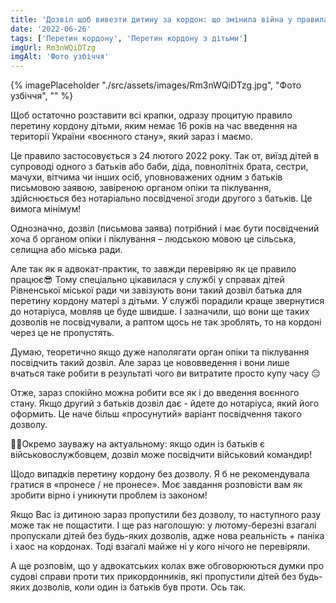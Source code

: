 ```yaml
---
title: 'Дозвіл щоб вивезти дитину за кордон: що змінила війна у правилах і як відбувається на практиці'
date: '2022-06-26'
tags: ['Перетин кордону', 'Перетин кордону з дітьми']
imgUrl: Rm3nWQiDTzg
imgAlt: 'Фото узбіччя'
---
```


{% imagePlaceholder "./src/assets/images/Rm3nWQiDTzg.jpg", "Фото узбіччя", "" %}

Щоб остаточно розставити всі крапки, одразу процитую правило перетину кордону дітьми, яким немає 16 років на час введення на території України «воєнного стану», який зараз і маємо.

Це правило застосовується з 24 лютого 2022 року. Так от, виїзд дітей в супроводі одного з батьків або баби, діда, повнолітніх брата, сестри, мачухи, вітчима чи інших осіб, уповноважених одним з батьків письмовою заявою, завіреною органом опіки та піклування, здійснюється без нотаріально посвідченої згоди другого з батьків.
Це вимога мінімум!

Однозначно, дозвіл (письмова заява) потрібний і має бути посвідчений хоча б органом опіки і піклування – людською мовою це сільська, селищна або міська ради.

Але так як я адвокат-практик, то завжди перевіряю як це правило працює😎
Тому спеціально цікавилася у службі у справах дітей Рівненської міської ради чи завізують вони такий дозвіл батька для перетину кордону матері з дітьми. У службі порадили краще звернутися до нотаріуса, мовляв це буде швидше. І зазначили, що вони ще таких дозволів не посвідчували, а раптом щось не так зроблять, то на кордоні через це не пропустять.

Думаю, теоретично якщо дуже наполягати орган опіки та піклування посвідчить такий дозвіл. Але зараз це нововведення і вони лише вчаться таке робити в результаті чого ви витратите просто купу часу 😑

Отже, зараз спокійно можна робити все як і до введення воєнного стану. Якщо другий з батьків дозвіл дає - йдете до нотаріуса, який його оформить. Це наче більш «просунутий» варіант посвідчення такого дозволу.

☝🏻Окремо зауважу на актуальному: якщо один із батьків є військовослужбовцем, дозвіл може посвідчити військовий командир!

Щодо випадків перетину кордону без дозволу. Я б не рекомендувала гратися в «пронесе / не пронесе». Моє завдання розповісти вам як зробити вірно і уникнути проблем із законом!

Якщо Вас із дитиною зараз пропустили без дозволу, то наступного разу може так не пощастити.
І ще раз наголошую: у лютому-березні взагалі пропускали дітей без будь-яких дозволів, адже нова реальність + паніка і хаос на кордонах. Тоді взагалі майже ні у кого нічого не перевіряли.

А ще розповім, що у адвокатських колах вже обговорюються думки про судові справи проти тих прикордонників, які пропустили дітей без будь-яких дозволів, коли один із батьків був проти. Ось так.
